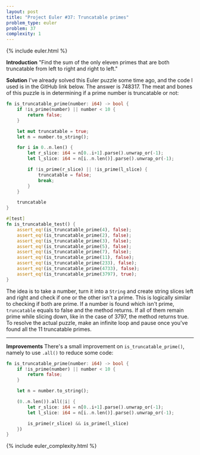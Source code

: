```yaml
---
layout: post
title: "Project Euler #37: Truncatable primes"
problem_type: euler
problem: 37
complexity: 1
---
```


{% include euler.html %}

**Introduction**
"Find the sum of the only eleven primes that are both truncatable from left to right and right to left."

**Solution**
I've already solved this Euler puzzle some time ago, and the code I used is in the GitHub link below. The answer is 748317. The meat and bones of this puzzle is in determining if a prime number is truncatable or not:

```rust
fn is_truncatable_prime(number: i64) -> bool {
    if !is_prime(number) || number < 10 {
        return false;
    }

    let mut truncatable = true;
    let n = number.to_string();

    for i in 0..n.len() {
        let r_slice: i64 = n[0..i+1].parse().unwrap_or(-1);
        let l_slice: i64 = n[i..n.len()].parse().unwrap_or(-1);

        if !is_prime(r_slice) || !is_prime(l_slice) {
            truncatable = false;
            break;
        }
    }

    truncatable
}

#[test]
fn is_truncatable_test() {
    assert_eq!(is_truncatable_prime(4), false);
    assert_eq!(is_truncatable_prime(2), false);
    assert_eq!(is_truncatable_prime(3), false);
    assert_eq!(is_truncatable_prime(5), false);
    assert_eq!(is_truncatable_prime(7), false);
    assert_eq!(is_truncatable_prime(11), false);
    assert_eq!(is_truncatable_prime(233), false);
    assert_eq!(is_truncatable_prime(4733), false);
    assert_eq!(is_truncatable_prime(3797), true);
}
```

The idea is to take a number, turn it into a `String` and create string slices left and right and check if one or the other isn't a prime. This is logically similar to checking if both are prime. If a number is found which isn't prime, `truncatable` equals to false and the method returns. If all of them remain prime while slicing down, like in the case of 3797, the method returns true. To resolve the actual puzzle, make an infinite loop and pause once you've found all the 11 truncatable primes.

---

**Improvements**
There's a small improvement on `is_truncatable_prime()`, namely to use `.all()` to reduce some code:

```rust
fn is_truncatable_prime(number: i64) -> bool {
    if !is_prime(number) || number < 10 {
        return false;
    }

    let n = number.to_string();

    (0..n.len()).all(|i| {
        let r_slice: i64 = n[0..i+1].parse().unwrap_or(-1);
        let l_slice: i64 = n[i..n.len()].parse().unwrap_or(-1);

        is_prime(r_slice) && is_prime(l_slice)
    })
}
```

{% include euler_complexity.html %}
